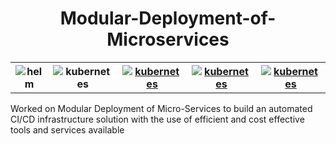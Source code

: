 <h1 align="center">Modular-Deployment-of-Microservices</h1>
<table style="width:100%">
  <tr>
    <th><img src="https://helm.sh/img/helm.svg"alt="helm" /></th>
    <th><img src="https://c7.uihere.com/files/938/554/491/5bbc111cbade1-thumb.jpg"  alt="kubernetes" /></th>
    <th><a href="https://kubernetes.io/"><img src="https://assets.stickpng.com/images/58480a44cef1014c0b5e4917.png" alt="kubernetes" /></a> </th>
    <th><a href="https://kubernetes.io/"><img src="https://assets.stickpng.com/images/58480a44cef1014c0b5e4917.png" alt="kubernetes" /></a> </th>
    <th><a href="https://kubernetes.io/"><img src="https://assets.stickpng.com/images/58480a44cef1014c0b5e4917.png" alt="kubernetes" /></a> </th>
  </tr>
</table>
Worked on Modular Deployment of Micro-Services to build an automated CI/CD infrastructure solution with the use of efficient and cost effective tools and services available
